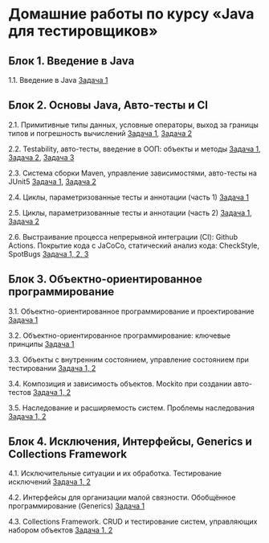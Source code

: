 # Домашние работы по курсу «Java для тестировщиков»

## Блок 1. Введение в Java

1.1. Введение в Java
   [Задача 1](https://github.com/Ekaterina-Isabel/recipe)
   
## Блок 2. Основы Java, Авто-тесты и CI
   
2.1. Примитивные типы данных, условные операторы, выход за границы типов и погрешность вычислений
   [Задача 1](https://github.com/Ekaterina-Isabel/1.2.-miles), 
   [Задача 2](https://github.com/Ekaterina-Isabel/1.2.-Get_a_ruble_for_every_100)
   
2.2. Testability, авто-тесты, введение в ООП: объекты и методы
   [Задача 1](https://github.com/Ekaterina-Isabel/1.3.-Miles_modernization), 
   [Задача 2](https://github.com/Ekaterina-Isabel/1.3.-Body_Mass_Index), 
   [Задача 3](https://github.com/Ekaterina-Isabel/1.3.-Credit_calculator)
   
2.3. Система сборки Maven, управление зависимостями, авто-тесты на JUnit5
   [Задача 1](https://github.com/Ekaterina-Isabel/1.4.-BonusService), 
   [Задача 2](https://github.com/Ekaterina-Isabel/1.4.-Logs)
   
2.4. Циклы, параметризованные тесты и аннотации (часть 1)
   [Задача 1](https://github.com/Ekaterina-Isabel/1.5.-SQR)
   
2.5. Циклы, параметризованные тесты и аннотации (часть 2)
   [Задача 1](https://github.com/Ekaterina-Isabel/1.6.-Statistics), 
   [Задача 2](https://github.com/Ekaterina-Isabel/1.6.-CsvFileSource)
   
2.6. Выстраивание процесса непрерывной интеграции (CI): Github Actions. Покрытие кода с JaCoCo, статический анализ кода: CheckStyle, SpotBugs
   [Задача 1, 2, 3](https://github.com/Ekaterina-Isabel/1.7.-CheckStyle_and_MavenPlugin)
   
## Блок 3. Объектно-ориентированное программирование

3.1. Объектно-ориентированное программирование и проектирование
   [Задача 1](https://github.com/Ekaterina-Isabel/10.-Radio)
   
3.2. Объектно-ориентированное программирование: ключевые принципы
   [Задача 1](https://github.com/Ekaterina-Isabel/1.8.-API)

3.3. Объекты с внутренним состоянием, управление состоянием при тестировании
   [Задача 1, 2](https://github.com/Ekaterina-Isabel/10.-Radio#%D0%B4%D0%BE%D0%BC%D0%B0%D1%88%D0%BD%D0%B5%D0%B5-%D0%B7%D0%B0%D0%B4%D0%B0%D0%BD%D0%B8%D0%B5-%D0%BA-%D0%B7%D0%B0%D0%BD%D1%8F%D1%82%D0%B8%D1%8E-%D0%BE%D0%B1%D1%8A%D0%B5%D0%BA%D1%82%D1%8B-%D1%81-%D0%B2%D0%BD%D1%83%D1%82%D1%80%D0%B5%D0%BD%D0%BD%D0%B8%D0%BC-%D1%81%D0%BE%D1%81%D1%82%D0%BE%D1%8F%D0%BD%D0%B8%D0%B5%D0%BC-%D1%83%D0%BF%D1%80%D0%B0%D0%B2%D0%BB%D0%B5%D0%BD%D0%B8%D0%B5-%D1%81%D0%BE%D1%81%D1%82%D0%BE%D1%8F%D0%BD%D0%B8%D0%B5%D0%BC-%D0%BF%D1%80%D0%B8-%D1%82%D0%B5%D1%81%D1%82%D0%B8%D1%80%D0%BE%D0%B2%D0%B0%D0%BD%D0%B8%D0%B8)

3.4. Композиция и зависимость объектов. Mockito при создании авто-тестов
   [Задача 1, 2](https://github.com/Ekaterina-Isabel/11.-Poster_manager)

3.5. Наследование и расширяемость систем. Проблемы наследования
   [Задача 1, 2](https://github.com/Ekaterina-Isabel/Product_Manager)
   
## Блок 4. Исключения, Интерфейсы, Generics и Collections Framework

4.1. Исключительные ситуации и их обработка. Тестирование исключений
   [Задача 1, 2](https://github.com/Ekaterina-Isabel/13.-NotFoundException)

4.2. Интерфейсы для организации малой связности. Обобщённое программирование (Generics)
   [Задача 1](https://github.com/Ekaterina-Isabel/14.-Ticket_Search)

4.3. Collections Framework. CRUD и тестирование систем, управляющих набором объектов
   [Задача 1, 2](https://github.com/Ekaterina-Isabel/15.-Tournament)
   
